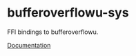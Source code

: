 # bufferoverflowu-sys #
FFI bindings to bufferoverflowu.

[Documentation](https://retep998.github.io/doc/bufferoverflowu-sys/)
